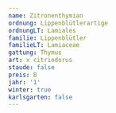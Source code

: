 ```yaml
---
name: Zitronenthymian
ordnung: Lippenblütlerartige
ordnungLT: Lamiales
familie: Lippenblütler
familieLT: Lamiaceae
gattung: Thymus
art: x citriodorus
staude: false
preis: B
jahr: '1'
winter: true
karlsgarten: false
---
```

